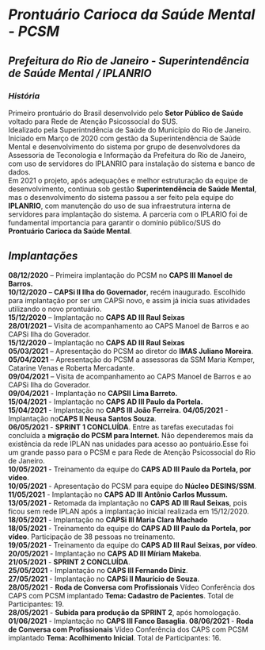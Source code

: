 # _Prontuário Carioca da Saúde Mental_ - _PCSM_
## _Prefeitura do Rio de Janeiro_ - _Superintendência de Saúde Mental / IPLANRIO_

### _História_
Primeiro prontuário do Brasil desenvolvido pelo **Setor Público de Saúde** voltado para Rede de Atenção Psicossocial do SUS.  
Idealizado pela Superintndência de Saúde do Município do Rio de Janeiro.  
Iniciado em Março de 2020 com gestão da Superintendência de Saúde Mental e desenvolvimento do sistema por grupo de desenvolvdores da Assessoria de Teconologia e Informação da Prefeitura do Rio de Janeiro, com uso de servidores do IPLANRIO para instalação do sistema e banco de dados.   
Em 2021 o projeto, após adequações e melhor estruturação da equipe de desenvolvimento, continua sob gestão **Superintendência de Saúde Mental**, mas o desenvolvimento do sistema  passou a ser feito pela equipe do **IPLANRIO**, com manutenção do uso de sua infraestrutura interna de servidores para implantação do sistema. A parceria com o IPLARIO foi de fundamental importancia para garantir o domínio público/SUS do **Prontuário Carioca da Saúde Mental**.

## _Implantações_

**08/12/2020** – Primeira implantação do PCSM no **CAPS III Manoel de Barros.**  
**10/12/2020** – **CAPSi II Ilha do Governador**, recém inaugurado. Escolhido para implantação por ser um CAPSi novo, e assim já inicia suas atividades utilizando o novo prontuário.   
**15/12/2020** – Implantação no **CAPS AD III Raul Seixas**  
**28/01/2021** – Visita de acompanhamento ao CAPS Manoel de Barros e ao CAPSi Ilha do Goverador.  
**15/12/2020** – Implantação no **CAPS AD III Raul Seixas**   
**05/03/2021** – Apresentação do PCSM ao diretor do **IMAS Juliano Moreira**.  
**05/04/2021** – Apresentação do PCSM a assessoras da SSM Maria Kemper, Catarine Venas e Roberta Mercadante.  
**09/04/2021** – Visita de acompanhamento ao CAPS Manoel de Barros e ao CAPSi Ilha do Goverador.  
**09/04/2021** - Implantação no **CAPSII Lima Barreto.**  
**15/04/2021** - Implantação no **CAPS AD III Paulo da Portela.**  
**15/04/2021** - Implantação no **CAPS III João Ferreira.**
**04/05/2021** - Implantação no**CAPS II Neusa Santos Souza**.  
**06/05/2021** - **SPRINT 1 CONCLUÍDA**. Entre as tarefas executadas foi concluída a **migração do PCSM para Internet.** Não dependeremos mais da existência da rede IPLAN nas unidades para acesso ao pontuário.Esse foi um grande passo para o PCSM e para Rede de Atenção Psicossocial do Rio de Janeiro.  
**10/05/2021** - Treinamento da equipe do **CAPS AD III Paulo da Portela, por vídeo**.  
**10/05/2021** - Apresentação do PCSM para equipe do **Núcleo DESINS/SSM**.  
**11/05/2021** - Implantação no **CAPS AD III Antônio Carlos Mussum.**  
**13/05/2021** - Retomada da implantação no **CAPS AD III Raul Seixas**, pois ficou sem rede IPLAN após a implantação inicial realizada em 15/12/2020.  
**18/05/2021** - Implantação no **CAPSi III Maria Clara Machado**  
**18/05/2021** - Treinamento da equipe do **CAPS AD III Paulo da Portela, por vídeo**. Participação de 38 pessoas no treinamento.  
**19/05/2021** - Treinamento da equipe do **CAPS AD III Raul Seixas, por vídeo**.  
**20/05/2021** - Implantação no **CAPS AD III Míriam Makeba**.  
**21/05/2021** - **SPRINT 2 CONCLUÍDA**.  
**25/05/2021** - Implantação no **CAPS III Fernando Diniz**.  
**27/05/2021** - Implantação no **CAPSi II Maurício de Souza**.  
**28/05/2021** - **Roda de Conversa com Profissionais** Vídeo Conferência dos CAPS com PCSM implantado  **Tema: Cadastro de Pacientes**. Total de Participantes: 19.  
**28/05/2021** - **Subida para produção da SPRINT 2**, após homologação.  
**01/06/2021** - Implantação no **CAPS III Fanco Basaglia**.
**08/06/2021** - **Roda de Conversa com Profissionais** Vídeo Conferência dos CAPS com PCSM implantado  **Tema: Acolhimento Inicial**. Total de Participantes: 16.
